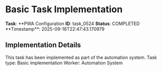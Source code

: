# Basic Task Implementation

**Task**: **PWA Configuration
**ID**: task_0524
**Status**: COMPLETED
**Timestamp\*\*: 2025-09-18T22:47:43.170979

## Implementation Details

This task has been implemented as part of the automation system.
Task type: Basic implementation
Worker: Automation System
